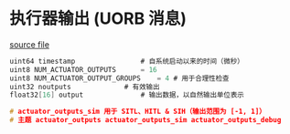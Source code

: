 # 执行器输出 (UORB 消息)

[source file](https://github.com/PX4/PX4-Autopilot/blob/main/msg/ActuatorOutputs.msg)

```c
uint64 timestamp				# 自系统启动以来的时间（微秒）
uint8 NUM_ACTUATOR_OUTPUTS		= 16
uint8 NUM_ACTUATOR_OUTPUT_GROUPS	= 4	# 用于合理性检查
uint32 noutputs				# 有效输出
float32[16] output				# 输出数据，以自然输出单位表示

# actuator_outputs_sim 用于 SITL、HITL & SIH（输出范围为 [-1, 1]）
# 主题 actuator_outputs actuator_outputs_sim actuator_outputs_debug
```